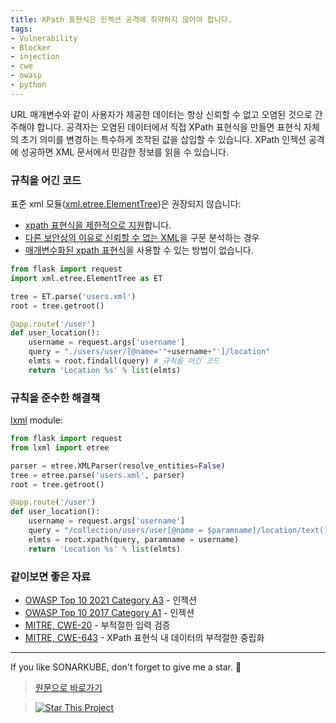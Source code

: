 ```yaml
---
title: XPath 표현식은 인젝션 공격에 취약하지 않아야 합니다.
tags:
- Vulnerability
- Blocker
- injection
- cwe
- owasp
- python
---
```

URL 매개변수와 같이 사용자가 제공한 데이터는 항상 신뢰할 수 없고 오염된 것으로 간주해야 합니다. 
공격자는 오염된 데이터에서 직접 XPath 표현식을 만들면 표현식 자체의 초기 의미를 변경하는 특수하게 조작된 값을 삽입할 수 있습니다. 
XPath 인젝션 공격에 성공하면 XML 문서에서 민감한 정보를 읽을 수 있습니다.


### 규칙을 어긴 코드
표준 xml 모듈([xml.etree.ElementTree](https://docs.python.org/3/library/xml.etree.elementtree.html))은 권장되지 않습니다:

- [xpath 표현식을 제한적으로 지원](https://docs.python.org/3/library/xml.etree.elementtree.html#xpath-support)합니다.
- [다른 보안상의 이유로 신뢰할 수 없는 XML](https://docs.python.org/3.9/library/xml.html#xml-vulnerabilities)을 구문 분석하는 경우
- [매개변수화된 xpath 표현식](https://wiki.sei.cmu.edu/confluence/display/java/IDS53-J.+Prevent+XPath+Injection)을 사용할 수 있는 방법이 없습니다.

```python
from flask import request
import xml.etree.ElementTree as ET

tree = ET.parse('users.xml')
root = tree.getroot()

@app.route('/user')
def user_location():
    username = request.args['username']
    query = "./users/user/[@name='"+username+"']/location"
    elmts = root.findall(query) # 규칙을 어긴 코드
    return 'Location %s' % list(elmts)
```


### 규칙을 준수한 해결책
[lxml](https://lxml.de/xpathxslt.html) module:
```python
from flask import request
from lxml import etree

parser = etree.XMLParser(resolve_entities=False)
tree = etree.parse('users.xml', parser)
root = tree.getroot()

@app.route('/user')
def user_location():
    username = request.args['username']
    query = "/collection/users/user[@name = $paramname]/location/text()"
    elmts = root.xpath(query, paramname = username)
    return 'Location %s' % list(elmts)
```


### 같이보면 좋은 자료
- [OWASP Top 10 2021 Category A3](https://owasp.org/Top10/A03_2021-Injection/) - 인젝션
- [OWASP Top 10 2017 Category A1](https://owasp.org/www-project-top-ten/2017/A1_2017-Injection) - 인젝션
- [MITRE, CWE-20](https://cwe.mitre.org/data/definitions/20) - 부적절한 입력 검증
- [MITRE, CWE-643](https://cwe.mitre.org/data/definitions/643) - XPath 표현식 내 데이터의 부적절한 중립화
---


If you like SONARKUBE, don't forget to give me a star. :star2:

> [원문으로 바로가기](https://rules.sonarsource.com/python/type/Vulnerability/RSPEC-2091)

> [![Star This Project](https://img.shields.io/github/stars/kantabile/sonarkube.svg?label=Stars&style=social)](https://github.com/kantabile/sonarkube)